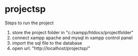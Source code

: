 # projectsp
 Steps to run the project
 1. store the project folder in "c:/xampp/htdocs/projectfolder"
 2. connect xampp apache and mysql in xampp control panel
 3. import the sql file to the database
 4. open url: "http://localhost/projectsp/"
